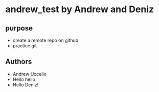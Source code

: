 # andrew_test by Andrew and Deniz


## purpose

- create a remote repo on github
- practice git

## Authors

- Andrew Uccello
- Hello hello
- Hello Deniz!
